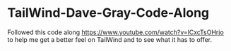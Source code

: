 # TailWind-Dave-Gray-Code-Along

Followed this code along https://www.youtube.com/watch?v=lCxcTsOHrjo to help me get a better feel on TailWind and to see what it has to offer. 
